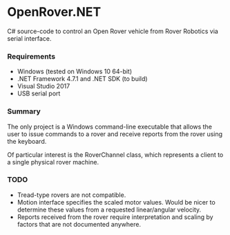 # OpenRover.NET
C# source-code to control an Open Rover vehicle from Rover Robotics via serial interface.

### Requirements

- Windows (tested on Windows 10 64-bit)
- .NET Framework 4.7.1 and .NET SDK (to build)
- Visual Studio 2017
- USB serial port

### Summary

The only project is a Windows command-line executable that allows the user to issue commands to a rover and receive reports from the rover using the keyboard. 

Of particular interest is the RoverChannel class, which represents a client to a single physical rover machine.

### TODO

- Tread-type rovers are not compatible.
- Motion interface specifies the scaled motor values. Would be nicer to determine these values from a requested linear/angular velocity.
- Reports received from the rover require interpretation and scaling by factors that are not documented anywhere.